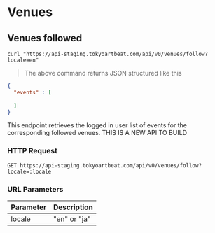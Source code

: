 # Venues

## Venues followed

```shell
curl "https://api-staging.tokyoartbeat.com/api/v0/venues/follow?locale=en"
```

> The above command returns JSON structured like this 

```json
{
  "events" : [
    
  ]
}
```

This endpoint retrieves the logged in user list of events for the corresponding followed venues. THIS IS A NEW API TO BUILD

### HTTP Request

`GET https://api-staging.tokyoartbeat.com/api/v0/venues/follow?locale=:locale`

### URL Parameters

Parameter | Description
--------- | -----------
locale | "en" or "ja"
